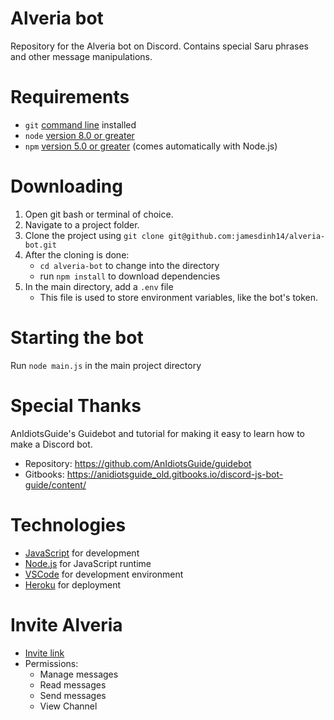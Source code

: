 # Alveria bot
Repository for the Alveria bot on Discord. Contains special Saru phrases and other message manipulations.

# Requirements
- `git` [command line](https://git-scm.com/downloads "Git downloads page") installed
- `node` [version 8.0 or greater](https://nodejs.org/en/download/ "Node.js downloads page")
- `npm` [version 5.0 or greater](https://nodejs.org/en/download/ "Node.js downloads page") (comes automatically with Node.js)

# Downloading
1. Open git bash or terminal of choice.
2. Navigate to a project folder.
3. Clone the project using `git clone git@github.com:jamesdinh14/alveria-bot.git`
4. After the cloning is done:
    - `cd alveria-bot` to change into the directory
    - run `npm install` to download dependencies
5. In the main directory, add a `.env` file
    - This file is used to store environment variables, like the bot's token.

# Starting the bot
Run `node main.js` in the main project directory

# Special Thanks
AnIdiotsGuide's Guidebot and tutorial for making it easy to learn how to make a Discord bot.
- Repository: <https://github.com/AnIdiotsGuide/guidebot>
- Gitbooks: <https://anidiotsguide_old.gitbooks.io/discord-js-bot-guide/content/>


# Technologies
- [JavaScript](https://www.javascript.com) for development
- [Node.js](https://nodejs.org/en/) for JavaScript runtime
- [VSCode](https://code.visualstudio.com) for development environment
- [Heroku](https://www.heroku.com) for deployment

# Invite Alveria
- [Invite link](https://discordapp.com/oauth2/authorize?client_id=431277455802761216&scope=bot&permissions=76800)
- Permissions:
  - Manage messages
  - Read messages
  - Send messages
  - View Channel